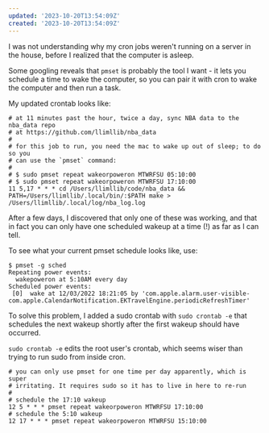 ```yaml
---
updated: '2023-10-20T13:54:09Z'
created: '2023-10-20T13:54:09Z'
---
```

I was not understanding why my cron jobs weren't running on a server in the house, before I realized that the computer is asleep.

Some googling reveals that `pmset` is probably the tool I want - it lets you schedule a time to wake the computer, so you can pair it with cron to wake the computer and then run a task.

My updated crontab looks like:

```
# at 11 minutes past the hour, twice a day, sync NBA data to the nba_data repo
# at https://github.com/llimllib/nba_data
#
# for this job to run, you need the mac to wake up out of sleep; to do so you
# can use the `pmset` command:
#
# $ sudo pmset repeat wakeorpoweron MTWRFSU 05:10:00
# $ sudo pmset repeat wakeorpoweron MTWRFSU 17:10:00
11 5,17 * * * cd /Users/llimllib/code/nba_data && PATH=/Users/llimllib/.local/bin/:$PATH make > /Users/llimllib/.local/log/nba_log.log
```

After a few days, I discovered that only one of these was working, and that in fact you can only have one scheduled wakeup at a time (!) as far as I can tell.

To see what your current pmset schedule looks like, use:

```
$ pmset -g sched
Repeating power events:
  wakepoweron at 5:10AM every day
Scheduled power events:
 [0]  wake at 12/03/2022 18:21:05 by 'com.apple.alarm.user-visible-com.apple.CalendarNotification.EKTravelEngine.periodicRefreshTimer'
```
To solve this problem, I added a sudo crontab with `sudo crontab -e` that schedules the next wakeup shortly after the first wakeup should have occurred.

`sudo crontab -e` edits the root user's crontab, which seems wiser than trying to run sudo from inside cron.

```
# you can only use pmset for one time per day apparently, which is super
# irritating. It requires sudo so it has to live in here to re-run
#
# schedule the 17:10 wakeup
12 5 * * * pmset repeat wakeorpoweron MTWRFSU 17:10:00
# schedule the 5:10 wakeup
12 17 * * * pmset repeat wakeorpoweron MTWRFSU 15:10:00
```